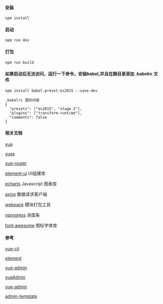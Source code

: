 #### 安装
    npm install

#### 启动
    npm run dev
    
#### 打包
    npm run build
#### 如果启动后无法访问，运行一下命令，安装babel,并且在跟目录添加 .babelrc 文件
    npm install babel-preset-es2015 --save-dev
    
    .babelrc 里的内容
    {
      "presets": ["es2015", "stage-2"],
      "plugins": ["transform-runtime"],
      "comments": false
    }
#### 相关文档

   [vue](http://cn.vuejs.org)
    
   [vuex](https://vuex.vuejs.org/zh-cn/)

   [vue-router](https://router.vuejs.org/zh-cn/installation.html) 
    
   [element-ui](http://element.eleme.io/#/zh-CN/component/installation) UI组建库
   
   [echarts](http://echarts.baidu.com) Javascript 图表库

   [axios](https://www.npmjs.com/package/axios) 数据请求客户端
   
   [webpack](http://vuejs-templates.github.io/webpack/) 模块打包工具
    
   [nprogress](https://www.npmjs.com/package/nprogress) 进度条
   
   [font-awesome](http://fontawesome.io) 图标字体库
   
#### 参考

  [vue-cli](https://github.com/vuejs/vue-cli)
  
  [element](https://github.com/ElemeFE)
  
  [vue-admin](https://github.com/vue-bulma/vue-admin)
  
  [vueAdmin](https://github.com/yangshengjin/vueAdmin)
  
  [vue-admin](https://github.com/taylorchen709/vue-admin)
  
  [admin-template](https://github.com/iamjoel/admin-template)
  
  
  
  